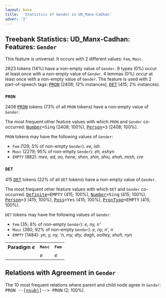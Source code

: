 ```yaml
---
layout: base
title:  'Statistics of Gender in UD_Manx-Cadhan'
udver: '2'
---
```


## Treebank Statistics: UD_Manx-Cadhan: Features: `Gender`

This feature is universal.
It occurs with 2 different values: `Fem`, `Masc`.

2823 tokens (14%) have a non-empty value of `Gender`.
9 types (0%) occur at least once with a non-empty value of `Gender`.
4 lemmas (0%) occur at least once with a non-empty value of `Gender`.
The feature is used with 2 part-of-speech tags: <tt><a href="gv_cadhan-pos-PRON.html">PRON</a></tt> (2408; 12% instances), <tt><a href="gv_cadhan-pos-DET.html">DET</a></tt> (415; 2% instances).

### `PRON`

2408 <tt><a href="gv_cadhan-pos-PRON.html">PRON</a></tt> tokens (73% of all `PRON` tokens) have a non-empty value of `Gender`.

The most frequent other feature values with which `PRON` and `Gender` co-occurred: <tt><a href="gv_cadhan-feat-Number.html">Number</a></tt><tt>=Sing</tt> (2408; 100%), <tt><a href="gv_cadhan-feat-Person.html">Person</a></tt><tt>=3</tt> (2408; 100%).

`PRON` tokens may have the following values of `Gender`:

* `Fem` (129; 5% of non-empty `Gender`): <em>ee, ish</em>
* `Masc` (2279; 95% of non-empty `Gender`): <em>eh, eshyn</em>
* `EMPTY` (882): <em>mee, ad, oo, hene, shen, shin, shiu, shoh, mish, cre</em>

### `DET`

415 <tt><a href="gv_cadhan-pos-DET.html">DET</a></tt> tokens (22% of all `DET` tokens) have a non-empty value of `Gender`.

The most frequent other feature values with which `DET` and `Gender` co-occurred: <tt><a href="gv_cadhan-feat-Definite.html">Definite</a></tt><tt>=EMPTY</tt> (415; 100%), <tt><a href="gv_cadhan-feat-Number.html">Number</a></tt><tt>=Sing</tt> (415; 100%), <tt><a href="gv_cadhan-feat-Person.html">Person</a></tt><tt>=3</tt> (415; 100%), <tt><a href="gv_cadhan-feat-Poss.html">Poss</a></tt><tt>=Yes</tt> (415; 100%), <tt><a href="gv_cadhan-feat-PronType.html">PronType</a></tt><tt>=EMPTY</tt> (415; 100%).

`DET` tokens may have the following values of `Gender`:

* `Fem` (35; 8% of non-empty `Gender`): <em>e, ny, n'</em>
* `Masc` (380; 92% of non-empty `Gender`): <em>e, ny, n', n</em>
* `EMPTY` (1484): <em>yn, y, ny, 'n, my, dty, dagh, ooilley, shoh, nyn</em>

<table>
  <tr><th>Paradigm <i>e</i></th><th><tt>Masc</tt></th><th><tt>Fem</tt></th></tr>
  <tr><td><tt></tt></td><td><em>e</em></td><td><em>e</em></td></tr>
</table>

## Relations with Agreement in `Gender`

The 10 most frequent relations where parent and child node agree in `Gender`:
<tt>PRON --[<tt><a href="gv_cadhan-dep-nsubj.html">nsubj</a></tt>]--> PRON</tt> (2; 100%).

